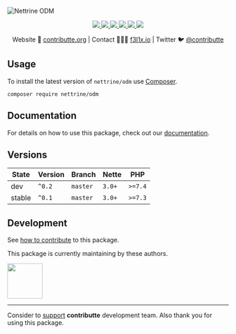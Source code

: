 ![Nettrine ODM](https://heatbadger.now.sh/github/readme/nettrine/odm/)

<p align=center>
  <a href="https://github.com/nettrine/odm/actions">
    <img src="https://badgen.net/github/checks/nettrine/odm/master?cache=300">
  </a>
  <a href="https://coveralls.io/r/nettrine/odm">
    <img src="https://badgen.net/coveralls/c/github/nettrine/odm?cache=300">
  </a>
  <a href="https://packagist.org/packages/nettrine/odm">
    <img src="https://badgen.net/packagist/dm/nettrine/odm">
  </a>
  <a href="https://packagist.org/packages/nettrine/odm">
    <img src="https://badgen.net/packagist/v/nettrine/odm">
  </a>
  <a href="http://bit.ly/ctteg">
    <img src="https://badgen.net/badge/chat/gitter/cyan">
  </a>
  <a href="https://contributte.org/partners.html">
    <img src="https://badgen.net/badge/become/a%20patron/F96854">
  </a>
<p>

<p align=center>
Website 🚀 <a href="https://contributte.org">contributte.org</a> | Contact 👨🏻‍💻 <a href="https://f3l1x.io">f3l1x.io</a> | Twitter 🐦 <a href="https://twitter.com/contributte">@contributte</a>
</p>

## Usage

To install the latest version of `nettrine/odm` use [Composer](https://getcomposer.com).

```
composer require nettrine/odm
```

## Documentation

For details on how to use this package, check out our [documentation](.docs).

## Versions

| State       | Version     | Branch   | Nette  | PHP     |
|-------------|-------------|----------|--------|---------|
| dev         | `^0.2`      | `master` | `3.0+` | `>=7.4` |
| stable      | `^0.1`      | `master` | `3.0+` | `>=7.3` |

## Development

See [how to contribute](https://contributte.org/contributing.html) to this package.

This package is currently maintaining by these authors.

<a href="https://github.com/solcik">
  <img width="80" height="80" src="https://avatars2.githubusercontent.com/u/1543737?v=3&s=80">
</a>

-----

Consider to [support](https://contributte.org/partners.html) **contributte** development team.
Also thank you for using this package.
